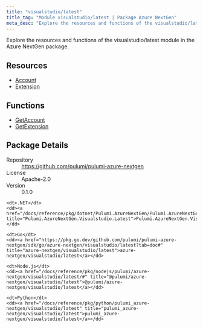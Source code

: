 ```yaml
---
title: "visualstudio/latest"
title_tag: "Module visualstudio/latest | Package Azure NextGen"
meta_desc: "Explore the resources and functions of the visualstudio/latest module in the Azure NextGen package."
---
```


<!-- WARNING: this file was generated by Pulumi Docs Generator. -->
<!-- Do not edit by hand unless you're certain you know what you are doing! -->

Explore the resources and functions of the visualstudio/latest module in the Azure NextGen package.

<h2 id="resources">Resources</h2>
<ul class="api">
    <li><a href="account" title="Account"><span class="symbol resource"></span>Account</a></li>
    <li><a href="extension" title="Extension"><span class="symbol resource"></span>Extension</a></li>
</ul>

<h2 id="functions">Functions</h2>
<ul class="api">
    <li><a href="getaccount" title="GetAccount"><span class="symbol function"></span>GetAccount</a></li>
    <li><a href="getextension" title="GetExtension"><span class="symbol function"></span>GetExtension</a></li>
</ul>

<h2 id="package-details">Package Details</h2>
<dl class="package-details">
	<dt>Repository</dt>
	<dd><a href="https://github.com/pulumi/pulumi-azure-nextgen">https://github.com/pulumi/pulumi-azure-nextgen</a></dd>
	<dt>License</dt>
	<dd>Apache-2.0</dd>
	<dt>Version</dt>
	<dd>0.1.0</dd>
</dl>



<dl class="tabular">

    <dt>.NET</dt>
    <dd><a href="/docs/reference/pkg/dotnet/Pulumi.AzureNextGen/Pulumi.AzureNextGen.Visualstudio.Latest.html" title="Pulumi.AzureNextGen.Visualstudio.Latest">Pulumi.AzureNextGen.Visualstudio.Latest</a></dd>

    <dt>Go</dt>
    <dd><a href="https://pkg.go.dev/github.com/pulumi/pulumi-azure-nextgen/sdk/go/azure-nextgen/visualstudio/latest?tab=doc#" title="azure-nextgen/visualstudio/latest">azure-nextgen/visualstudio/latest</a></dd>

    <dt>Node.js</dt>
    <dd><a href="/docs/reference/pkg/nodejs/pulumi/azure-nextgen/visualstudio/latest/#" title="@pulumi/azure-nextgen/visualstudio/latest">@pulumi/azure-nextgen/visualstudio/latest</a></dd>

    <dt>Python</dt>
    <dd><a href="/docs/reference/pkg/python/pulumi_azure-nextgen/visualstudio/latest" title="pulumi_azure-nextgen/visualstudio/latest">pulumi_azure-nextgen/visualstudio/latest</a></dd>

</dl>

